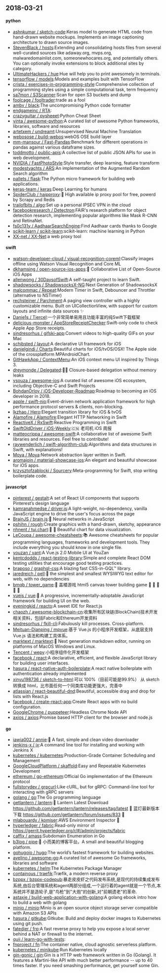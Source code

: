 ## 2018-03-21

#### python
* [ashnkumar / sketch-code](https://github.com/ashnkumar/sketch-code):Keras model to generate HTML code from hand-drawn website mockups. Implements an image captioning architecture to drawn source images.
* [StevenBlack / hosts](https://github.com/StevenBlack/hosts):Extending and consolidating hosts files from several well-curated sources like adaway.org, mvps.org, malwaredomainlist.com, someonewhocares.org, and potentially others. You can optionally invoke extensions to block additional sites by category.
* [UltimateHackers / hue](https://github.com/UltimateHackers/hue):Hue will help you to print awesomely in terminals.
* [tensorflow / models](https://github.com/tensorflow/models):Models and examples built with TensorFlow
* [crista / exercises-in-programming-style](https://github.com/crista/exercises-in-programming-style):Comprehensive collection of programming styles using a simple computational task, term frequency
* [sa7mon / S3Scanner](https://github.com/sa7mon/S3Scanner):Scan for open S3 buckets and dump
* [foolcage / fooltrader](https://github.com/foolcage/fooltrader):trade as a fool
* [ambv / black](https://github.com/ambv/black):The uncompromising Python code formatter
* [endgameinc / RTA](https://github.com/endgameinc/RTA):
* [crazyguitar / pysheeet](https://github.com/crazyguitar/pysheeet):Python Cheat Sheet
* [vinta / awesome-python](https://github.com/vinta/awesome-python):A curated list of awesome Python frameworks, libraries, software and resources
* [artetxem / undreamt](https://github.com/artetxem/undreamt):Unsupervised Neural Machine Translation
* [webosose / build-webos](https://github.com/webosose/build-webos):webOS OSE build layer
* [mm-mansour / Fast-Pandas](https://github.com/mm-mansour/Fast-Pandas):Benchmark for different operations in pandas against various dataframe sizes.
* [toddmotto / public-apis](https://github.com/toddmotto/public-apis):A collective list of public JSON APIs for use in web development.
* [NVIDIA / FastPhotoStyle](https://github.com/NVIDIA/FastPhotoStyle):Style transfer, deep learning, feature transform
* [modestyachts / ARS](https://github.com/modestyachts/ARS):An implementation of the Augmented Random Search algorithm
* [pallets / flask](https://github.com/pallets/flask):The Python micro framework for building web applications.
* [keras-team / keras](https://github.com/keras-team/keras):Deep Learning for humans
* [SpiderClub / haipproxy](https://github.com/SpiderClub/haipproxy):💖
High available ip proxy pool for free, powerd by Scrapy and Redis
* [trailofbits / algo](https://github.com/trailofbits/algo):Set up a personal IPSEC VPN in the cloud
* [facebookresearch / Detectron](https://github.com/facebookresearch/Detectron):FAIR's research platform for object detection research, implementing popular algorithms like Mask R-CNN and RetinaNet.
* [fs0c131y / AadhaarSearchEngine](https://github.com/fs0c131y/AadhaarSearchEngine):Find Aadhaar cards thanks to Google
* [scikit-learn / scikit-learn](https://github.com/scikit-learn/scikit-learn):scikit-learn: machine learning in Python
* [XX-net / XX-Net](https://github.com/XX-net/XX-Net):a web proxy tool

#### swift
* [watson-developer-cloud / visual-recognition-coreml](https://github.com/watson-developer-cloud/visual-recognition-coreml):Classify images offline using Watson Visual Recognition and Core ML
* [dkhamsing / open-source-ios-apps](https://github.com/dkhamsing/open-source-ios-apps):📱
Collaborative List of Open-Source iOS Apps
* [allenwong / 30DaysofSwift](https://github.com/allenwong/30DaysofSwift):A self-taught project to learn Swift.
* [shadowsocks / ShadowsocksX-NG](https://github.com/shadowsocks/ShadowsocksX-NG):Next Generation of ShadowsocksX
* [malcommac / Repeat](https://github.com/malcommac/Repeat):Modern Timer in Swift, Debouncer and Throttler (alternative to NSTimer)
* [rechsteiner / Parchment](https://github.com/rechsteiner/Parchment):A paging view controller with a highly customizable menu. Built on UICollectionView, with support for custom layouts and infinite data sources
✨
* [Danie1s / Tiercel](https://github.com/Danie1s/Tiercel):一个非常简单易用且功能丰富的纯Swift下载框架
* [delicious-monster / AppStoreReceiptChecker](https://github.com/delicious-monster/AppStoreReceiptChecker):Swift-only code to check Apple App Store receipts.
* [sindresorhus / gifski-app](https://github.com/sindresorhus/gifski-app):Convert videos to high-quality GIFs on your Mac
* [schibsted / layout](https://github.com/schibsted/layout):A declarative UI framework for iOS
* [danielgindi / Charts](https://github.com/danielgindi/Charts):Beautiful charts for iOS/tvOS/OSX! The Apple side of the crossplatform MPAndroidChart.
* [GitHawkApp / ContextMenu](https://github.com/GitHawkApp/ContextMenu):An iOS context menu UI inspired by Things 3.
* [dreymonde / Delegated](https://github.com/dreymonde/Delegated):👷‍♀️
Closure-based delegation without memory leaks
* [vsouza / awesome-ios](https://github.com/vsouza/awesome-ios):A curated list of awesome iOS ecosystem, including Objective-C and Swift Projects
* [BohdanOrlov / iOS-Developer-Roadmap](https://github.com/BohdanOrlov/iOS-Developer-Roadmap):Roadmap to becoming an iOS developer in 2018.
* [apple / swift-nio](https://github.com/apple/swift-nio):Event-driven network application framework for high performance protocol servers & clients, non-blocking.
* [lkzhao / Hero](https://github.com/lkzhao/Hero):Elegant transition library for iOS & tvOS
* [Alamofire / Alamofire](https://github.com/Alamofire/Alamofire):Elegant HTTP Networking in Swift
* [ReactiveX / RxSwift](https://github.com/ReactiveX/RxSwift):Reactive Programming in Swift
* [SwiftOldDriver / iOS-Weekly](https://github.com/SwiftOldDriver/iOS-Weekly):🇨🇳
老司机 iOS 周报
* [matteocrippa / awesome-swift](https://github.com/matteocrippa/awesome-swift):A collaborative list of awesome Swift libraries and resources. Feel free to contribute!
* [raywenderlich / swift-algorithm-club](https://github.com/raywenderlich/swift-algorithm-club):Algorithms and data structures in Swift, with explanations!
* [Moya / Moya](https://github.com/Moya/Moya):Network abstraction layer written in Swift.
* [aromajoin / material-showcase-ios](https://github.com/aromajoin/material-showcase-ios):An elegant and beautiful showcase for iOS apps.
* [krzysztofzablocki / Sourcery](https://github.com/krzysztofzablocki/Sourcery):Meta-programming for Swift, stop writing boilerplate code.

#### javascript
* [pinterest / gestalt](https://github.com/pinterest/gestalt):A set of React UI components that supports Pinterest’s design language
* [kamranahmedse / driver.js](https://github.com/kamranahmedse/driver.js):A light-weight, no-dependency, vanilla JavaScript engine to drive the user's focus across the page
* [BrainJS / brain.js](https://github.com/BrainJS/brain.js):🤖
Neural networks in JavaScript
* [pshihn / rough](https://github.com/pshihn/rough):Create graphics with a hand-drawn, sketchy, appearance
* [nhnent / tui.chart](https://github.com/nhnent/tui.chart):🍞
🍯
Beautiful chart for data visualization.
* [LeCoupa / awesome-cheatsheets](https://github.com/LeCoupa/awesome-cheatsheets):📚
Awesome cheatsheets for popular programming languages, frameworks and development tools. They include everything you should know in one single file.
* [youzan / vant](https://github.com/youzan/vant):A Vue.js 2.0 Mobile UI at YouZan
* [kentcdodds / react-testing-library](https://github.com/kentcdodds/react-testing-library):Simple and complete React DOM testing utilities that encourage good testing practices.
* [braposo / graphql-css](https://github.com/braposo/graphql-css):A blazing fast CSS-in-GQL™ library.
* [jaredreich / pell](https://github.com/jaredreich/pell):📝
the simplest and smallest WYSIWYG text editor for web, with no dependencies
* [bmqb / tower_game](https://github.com/bmqb/tower_game):💒
盖楼游戏 html5 canvas tower building game
🏢
🏬
🏦
🏯
🏰
* [vuejs / vue](https://github.com/vuejs/vue):🖖
A progressive, incrementally-adoptable JavaScript framework for building UI on the web.
* [eveningkid / reacto](https://github.com/eveningkid/reacto):A sweet IDE for React.js
* [chaozh / awesome-blockchain-cn](https://github.com/chaozh/awesome-blockchain-cn):收集所有区块链(BlockChain)技术开发相关资料，包括Fabric和Ethereum开发资料
* [sindresorhus / fkill-cli](https://github.com/sindresorhus/fkill-cli):Fabulously kill processes. Cross-platform.
* [Meituan-Dianping / mpvue](https://github.com/Meituan-Dianping/mpvue):基于 Vue.js 的小程序开发框架，从底层支持 Vue.js 语法和构建工具体系。
* [marktext / marktext](https://github.com/marktext/marktext):📝
Next generation markdown editor, running on platforms of MacOS Windows and Linux.
* [Tencent / wepy](https://github.com/Tencent/wepy):小程序组件化开发框架
* [facebook / react](https://github.com/facebook/react):A declarative, efficient, and flexible JavaScript library for building user interfaces.
* [hasura / react-native-auth-boilerplate](https://github.com/hasura/react-native-auth-boilerplate):A react native boilerplate with authentication already implemented
* [xinyu198736 / sketch-to-html](https://github.com/xinyu198736/sketch-to-html):可以 100%（目前可能是99.9%） 从 sketch 转换成 html，比市面任何一个同类库功能更强大，完善中
* [atlassian / react-beautiful-dnd](https://github.com/atlassian/react-beautiful-dnd):Beautiful, accessible drag and drop for lists with React.js
* [facebook / create-react-app](https://github.com/facebook/create-react-app):Create React apps with no build configuration.
* [GoogleChrome / puppeteer](https://github.com/GoogleChrome/puppeteer):Headless Chrome Node API
* [axios / axios](https://github.com/axios/axios):Promise based HTTP client for the browser and node.js

#### go
* [iawia002 / annie](https://github.com/iawia002/annie):👾
A fast, simple and clean video downloader
* [jenkins-x / jx](https://github.com/jenkins-x/jx):A command line tool for installing and working with Jenkins X
* [kubernetes / kubernetes](https://github.com/kubernetes/kubernetes):Production-Grade Container Scheduling and Management
* [GoogleCloudPlatform / skaffold](https://github.com/GoogleCloudPlatform/skaffold):Easy and Repeatable Kubernetes Development
* [ethereum / go-ethereum](https://github.com/ethereum/go-ethereum):Official Go implementation of the Ethereum protocol
* [fullstorydev / grpcurl](https://github.com/fullstorydev/grpcurl):Like cURL, but for gRPC: Command-line tool for interacting with gRPC servers
* [golang / go](https://github.com/golang/go):The Go programming language
* [getlantern / lantern](https://github.com/getlantern/lantern):🔴
Lantern Latest Download https://github.com/getlantern/lantern/releases/tag/latest
🔴
蓝灯最新版本下载 https://github.com/getlantern/forum/issues/833
🔴
* [mlabouardy / komiser](https://github.com/mlabouardy/komiser):AWS Environment Inspector
👮
* [hyperledger / fabric](https://github.com/hyperledger/fabric):Read-only mirror of https://gerrit.hyperledger.org/r/#/admin/projects/fabric
* [caffix / amass](https://github.com/caffix/amass):Subdomain Enumeration in Go
* [b3log / pipe](https://github.com/b3log/pipe):🎷
小而美的博客平台。A small and beautiful blogging platform.
* [gohugoio / hugo](https://github.com/gohugoio/hugo):The world’s fastest framework for building websites.
* [avelino / awesome-go](https://github.com/avelino/awesome-go):A curated list of awesome Go frameworks, libraries and software
* [kubernetes / helm](https://github.com/kubernetes/helm):The Kubernetes Package Manager
* [containous / traefik](https://github.com/containous/traefik):Træfik, a modern reverse proxy
* [bzppx / bzppx-codepub](https://github.com/bzppx/bzppx-codepub):暴走皮皮虾之代码发布系统,是现代的持续集成发布系统,由后台管理系统和agent两部分组成,一个运行着的agent就是一个节点,本系统并不是造轮子,是"鸟枪"到"大炮"的创新,对"前朝遗老"的革命.
* [astaxie / build-web-application-with-golang](https://github.com/astaxie/build-web-application-with-golang):A golang ebook intro how to build a web with golang
* [minio / minio](https://github.com/minio/minio):Minio is an open source object storage server compatible with Amazon S3 APIs
* [hasura / gitkube](https://github.com/hasura/gitkube):Gitkube: Build and deploy docker images to Kubernetes using git push.
* [fatedier / frp](https://github.com/fatedier/frp):A fast reverse proxy to help you expose a local server behind a NAT or firewall to the internet.
* [quii / learn-go-with-tests](https://github.com/quii/learn-go-with-tests):
* [fnproject / fn](https://github.com/fnproject/fn):The container native, cloud agnostic serverless platform.
* [kubernetes / minikube](https://github.com/kubernetes/minikube):Run Kubernetes locally
* [gin-gonic / gin](https://github.com/gin-gonic/gin):Gin is a HTTP web framework written in Go (Golang). It features a Martini-like API with much better performance -- up to 40 times faster. If you need smashing performance, get yourself some Gin.
